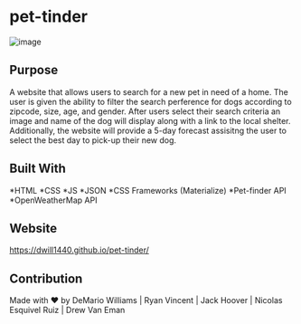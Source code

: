 # pet-tinder
![image](https://user-images.githubusercontent.com/64138572/87261993-ff376d00-c47d-11ea-8965-8aa4e0b4a7af.png)


## Purpose
A website that allows users to search for a new pet in need of a home. The user is given the ability to filter the search perference for dogs according to zipcode, size, age, and gender. After users select their search criteria an image and name of the dog will display along with a link to the local shelter. Additionally, the website will provide a 5-day forecast assisitng the user to select the best day to pick-up their new dog.


## Built With
*HTML
*CSS
*JS
*JSON
*CSS Frameworks (Materialize)
*Pet-finder API
*OpenWeatherMap API

## Website
https://dwill1440.github.io/pet-tinder/

## Contribution
Made with ❤️ by DeMario Williams | Ryan Vincent | Jack Hoover  | Nicolas Esquivel Ruiz | Drew Van Eman